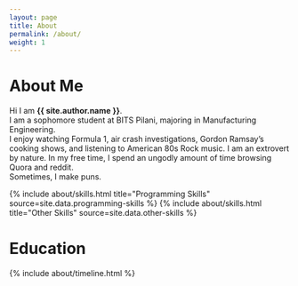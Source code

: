 ```yaml
---
layout: page
title: About
permalink: /about/
weight: 1
---
```


# **About Me**

Hi I am **{{ site.author.name }}**.<br>
I am a sophomore student at BITS Pilani, majoring in Manufacturing Engineering. <br>
I enjoy watching Formula 1, air crash investigations, Gordon Ramsay’s cooking shows, and listening to American 80s Rock music. I am an extrovert by nature. In my free time, I spend an ungodly amount of time browsing Quora and reddit. <br>
Sometimes, I make puns.

<div class="row">
{% include about/skills.html title="Programming Skills" source=site.data.programming-skills %}
{% include about/skills.html title="Other Skills" source=site.data.other-skills %}
</div>

# **Education**
<div class="row">
{% include about/timeline.html %}
</div>